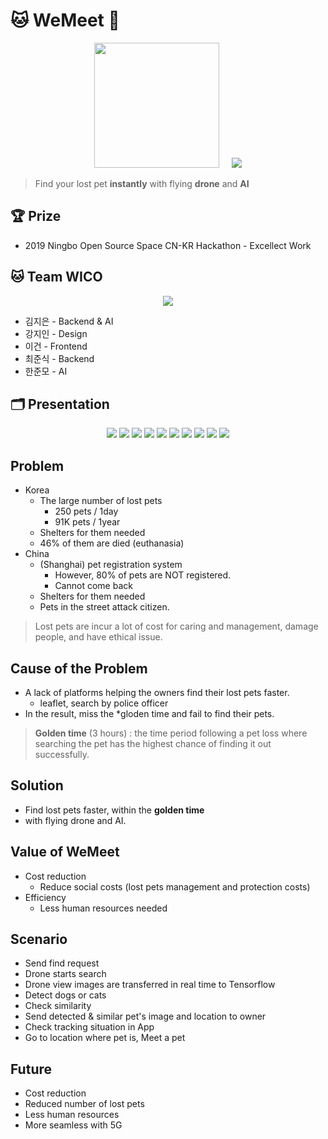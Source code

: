 # 🐱 WeMeet 🐶

<div align="center">
<img width="200" style="margin-right: 1rem" src="./contents/Logo.png"/>
<img src="./contents/img.png">
</div>

> Find your lost pet **instantly** with flying **drone** and **AI**

## 🏆 Prize

- 2019 Ningbo Open Source Space CN-KR Hackathon - Excellect Work

## 🐱 Team **WICO**

<div align="center">
<img src="./contents/team.jpg">
</div>

- 김지은 - Backend & AI
- 강지인 - Design
- 이건 - Frontend
- 최준식 - Backend
- 한준모 - AI

## 🗂 Presentation

<div align="center">
<img src="./contents/presentation/WeMeet Presentation-01.jpg">
<img src="./contents/presentation/WeMeet Presentation-02.jpg">
<img src="./contents/presentation/WeMeet Presentation-03.jpg">
<img src="./contents/presentation/WeMeet Presentation-04.jpg">
<img src="./contents/presentation/WeMeet Presentation-05.jpg">
<img src="./contents/presentation/WeMeet Presentation-06.jpg">
<img src="./contents/presentation/WeMeet Presentation-07.jpg">
<img src="./contents/presentation/WeMeet Presentation-08.jpg">
<img src="./contents/presentation/WeMeet Presentation-09.jpg">
<img src="./contents/presentation/WeMeet Presentation-10.jpg">
</div>

## Problem

- Korea
  - The large number of lost pets
    - 250 pets / 1day
    - 91K pets / 1year
  - Shelters for them needed
  - 46% of them are died (euthanasia)
- China
  - (Shanghai) pet registration system
    - However, 80% of pets are NOT registered.
    - Cannot come back
  - Shelters for them needed
  - Pets in the street attack citizen.

> Lost pets are incur a lot of cost for caring and management, damage people, and have ethical issue.

## Cause of the Problem

- A lack of platforms helping the owners find their lost pets faster.
  - leaflet, search by police officer
- In the result, miss the \*gloden time and fail to find their pets.

> **Golden time** (3 hours)
> : the time period following a pet loss where searching the pet has the highest chance of finding it out successfully.

## Solution

- Find lost pets faster, within the **golden time**
- with flying drone and AI.

## Value of WeMeet

- Cost reduction
  - Reduce social costs (lost pets management and protection costs)
- Efficiency
  - Less human resources needed

## Scenario

- Send find request
- Drone starts search
- Drone view images are transferred in real time to Tensorflow
- Detect dogs or cats
- Check similarity
- Send detected & similar pet's image and location to owner
- Check tracking situation in App
- Go to location where pet is, Meet a pet

## Future

- Cost reduction
- Reduced number of lost pets
- Less human resources
- More seamless with 5G
